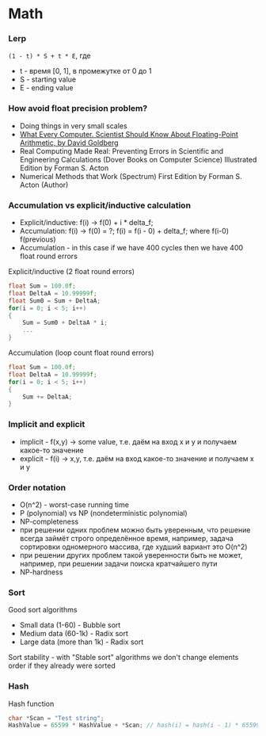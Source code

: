 # Math

### Lerp

`(1 - t) * S + t * E`, где  
* t - время [0, 1], в промежутке от 0 до 1
* S - starting value
* E - ending value

### How avoid float precision problem?

* Doing things in very small scales
* [What Every Computer. Scientist Should Know About Floating-Point Arithmetic, by David Goldberg](https://ece.uwaterloo.ca/~dwharder/NumericalAnalysis/02Numerics/Double/paper.pdf)
* Real Computing Made Real: Preventing Errors in Scientific and Engineering Calculations (Dover Books on Computer Science) Illustrated Edition by Forman S. Acton 
* Numerical Methods that Work (Spectrum) First Edition by Forman S. Acton (Author)

### Accumulation vs explicit/inductive calculation

* Explicit/inductive: f(i) -> f(0) + i * delta_f;
* Accumulation: f(i) -> f(0) = ?; f(i) = f(i - 0) + delta_f; where f(i-0) f(previous)
* Accumulation - in this case if we have 400 cycles then we have 400 float round errors

Explicit/inductive (2 float round errors)
```C
float Sum = 100.0f;
float DeltaA = 10.99999f;
float Sum0 = Sum + DeltaA;
for(i = 0; i < 5; i++)
{
    Sum = Sum0 + DeltaA * i;
    ...
}
```

Accumulation (loop count float round errors)
```C
float Sum = 100.0f;
float DeltaA = 10.99999f;
for(i = 0; i < 5; i++)
{
    Sum += DeltaA;
}
```

### Implicit and explicit

* implicit - f(x,y) -> some value, т.е. даём на вход x и y и получаем какое-то значение
* explicit - f(i) -> x,y, т.е. даём на вход какое-то значение и получаем x и y

### Order notation

+ O(n^2) - worst-case running time
+ P (polynomial) vs NP (nondeterministic polynomial)
+ NP-completeness
+ при решении одних проблем можно быть уверенным, что решение всегда займёт строго определённое время, например,
задача сортировки одномерного массива, где худший вариант это O(n^2)
+ при решении других проблем такой уверенности быть не может, например, при решении задачи поиска кратчайшего пути
+ NP-hardness

### Sort

Good sort algorithms
+ Small data (1-60) - Bubble sort
+ Medium data (60-1k) - Radix sort
+ Large data (more than 1k) - Radix sort

Sort stability - with "Stable sort" algorithms we don't change elements order if they already were sorted

### Hash

Hash function
```C
char *Scan = "Test string";
HashValue = 65599 * HashValue + *Scan; // hash(i) = hash(i - 1) * 65599 + str[i]; 
```